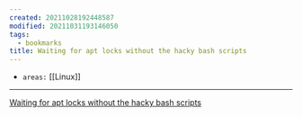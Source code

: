 ```yaml
---
created: 20211028192448587
modified: 20211031193146050
tags:
  - bookmarks
title: Waiting for apt locks without the hacky bash scripts
---
```


- `areas:` [[Linux]]

---

[Waiting for apt locks without the hacky bash scripts](https://blog.sinjakli.co.uk/2021/10/25/waiting-for-apt-locks-without-the-hacky-bash-scripts/)
